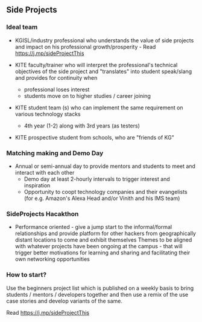 

## Side Projects

### Ideal team
 - KGISL/industry professional who understands the value of side projects and impact on his professional growth/prosperity - Read https://j.mp/sideProjectThis
 - KITE faculty/trainer who will interpret the professional's technical objectives of the side project and "translates" into student speak/slang and provides for continuity when 
	 - professional loses interest 
	 - students move on to higher studies / career joining 

 - KITE student team (s) who can implement the same requirement on various technology stacks 
	 - 4th year (1-2) along with 3rd years (as testers) 
 - KITE prospective student from schools, who are "friends of KG" 

### Matching making and Demo Day
- Annual or semi-annual day to provide mentors and students to meet and interact with each other 
	- Demo day at least 2-hourly intervals to trigger interest and inspiration 
	- Opportunity to coopt technology companies and their evangelists (for e.g. Amazon's Alexa Head and/or Vinith and his IMS team) 

### SideProjects Hacakthon 
 
 - Performance oriented - give a jump start to the informal/formal relationships and provide platform for other hackers from geographically distant locations to come and exhibit themselves 
	Themes to be aligned with whatever projects have been ongoing at the campus - that will trigger better motivations for learning and sharing and facilitating their own networking opportunities 

### How to start? 

Use the beginners project list which is published on a weekly basis to bring students / mentors / developers together and then use a remix of the use case stories and develop variants of the same. 

Read https://j.mp/sideProjectThis


<!--stackedit_data:
eyJoaXN0b3J5IjpbLTE2NDA2NDE2OCwtMTcxMTk5ODY0Miw2Mj
U0MDMyMjFdfQ==
-->